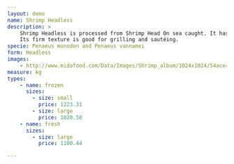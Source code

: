 ```yaml
---
layout: demo
name: Shrimp Headless
description: >
    Shrimp Headless is processed from Shrimp Head On sea caught. It has a slight salty flavor.
    Its firm texture is good for grilling and sautéing.
specie: Penaeus monodon and Penaeus vannamei
form: Headless
images:
    - http://www.midafood.com/Data/Images/Shrimp_album/1024x1024/54ace4791e477895.jpg
measure: kg
types:
    - name: frozen
      sizes:
        - size: small
          price: 1223.31
        - size: large
          price: 1020.50
    - name: fresh
      sizes:
        - size: large
          price: 1100.44

---
```

